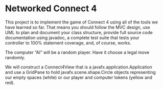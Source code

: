 
Networked Connect 4
===================

This project is to implement the game of Connect 4 using all of the tools we 
have learned so far. That means you should follow the MVC design, use UML to
plan and document your class structure, provide full source code documentation
using javadoc, a complete test suite that tests your controller to 100% 
statement coverage, and, of course, works.

The computer “AI” will be a random player. Have it choose a legal move 
randomly.

We will construct a Connect4View that is a javafx.application.Application and
use a GridPane to hold javafx.scene.shape.Circle objects representing our empty
spaces (white) or our player and computer tokens (yellow and red).
